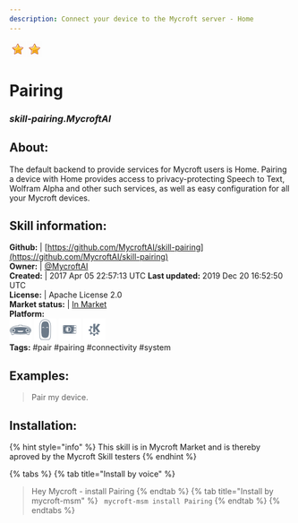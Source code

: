 ```yaml
---
description: Connect your device to the Mycroft server - Home
---
```


![](../.gitbook/assets/star.png)![](../.gitbook/assets/star.png)  
# Pairing  
### _skill-pairing.MycroftAI_  
## About:  
The default backend to provide services for Mycroft users is
Home.  Pairing a device with Home provides access
to privacy-protecting Speech to Text, Wolfram Alpha and other such services,
as well as easy configuration for all your Mycroft devices.

## Skill information:  
**Github:** | [https://github.com/MycroftAI/skill-pairing](https://github.com/MycroftAI/skill-pairing)  
**Owner:** | [@MycroftAI](https://github.com/MycroftAI)  
**Created:** | 2017 Apr 05 22:57:13 UTC  **Last updated:** 2019 Dec 20 16:52:50 UTC  
**License:** | Apache License 2.0  
**Market status:** | [In Market](https://market.mycroft.ai/skill/mycroft-pairing)  
**Platform:**  
 ![Mark I](../.gitbook/assets/mark-1-icon.png)  ![Mark II](../.gitbook/assets/mark-2-icon.png)  ![Picroft](../.gitbook/assets/picroft-icon.png)  ![plasmoid](../.gitbook/assets/kde.png)   
**Tags:** \#pair \#pairing \#connectivity \#system   
## Examples:  
> Pair my device.  
  
## Installation:  
{% hint style="info" %}
This skill is in Mycroft Market and is thereby aproved by the Mycroft Skill testers
{% endhint %}
    
{% tabs %}
{% tab title="Install by voice" %}
> Hey Mycroft - install Pairing
{% endtab %}
  {% tab title="Install by mycroft-msm" %}
``` mycroft-msm install Pairing```
{% endtab %}
  {% endtabs %}
  
